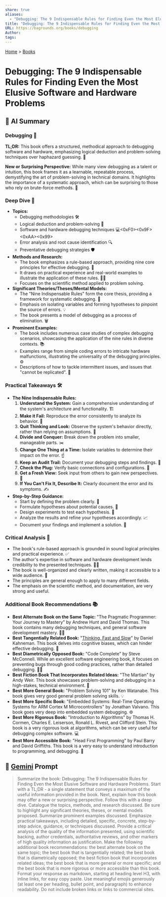 ```yaml
---
share: true
aliases:
  - "Debugging: The 9 Indispensable Rules for Finding Even the Most Elusive Software and Hardware Problems"
title: "Debugging: The 9 Indispensable Rules for Finding Even the Most Elusive Software and Hardware Problems"
URL: https://bagrounds.org/books/debugging
Author: 
tags: 
---
```

[Home](../index.md) > [Books](./index.md)  
# Debugging: The 9 Indispensable Rules for Finding Even the Most Elusive Software and Hardware Problems  
## 🤖 AI Summary  
### Debugging 🐛  
  
**TL;DR:** This book offers a structured, methodical approach to debugging software and hardware, emphasizing logical deduction and problem-solving techniques over haphazard guessing. 🧐  
  
**New or Surprising Perspective:** While many view debugging as a talent or intuition, this book frames it as a learnable, repeatable process, demystifying the art of problem-solving in technical domains. It highlights the importance of a systematic approach, which can be surprising to those who rely on brute-force methods. 🤯  
  
### Deep Dive 🌊  
  
* **Topics:**  
    * Debugging methodologies 🛠️  
    * Logical deduction and problem-solving 🧠  
    * Software and hardware debugging techniques 💻<0xF0><0x9F><0xAA><0x99>  
    * Error analysis and root cause identification 🔍  
    * Preventative debugging strategies 🛡️  
* **Methods and Research:**  
    * The book emphasizes a rule-based approach, providing nine core principles for effective debugging. 📜  
    * It draws on practical experience and real-world examples to illustrate the application of these rules. 🧑‍🏫  
    * Focuses on the scientific method applied to problem solving.  
* **Significant Theories/Theses/Mental Models:**  
    * The "Nine Indispensable Rules" form the core thesis, providing a framework for systematic debugging. 📏  
    * Emphasis on isolating variables and forming hypotheses to pinpoint the source of errors. 💡  
    * The book presents a model of debugging as a process of elimination. 🗑️  
* **Prominent Examples:**  
    * The book includes numerous case studies of complex debugging scenarios, showcasing the application of the nine rules in diverse contexts. 📚  
    * Examples range from simple coding errors to intricate hardware malfunctions, illustrating the universality of the debugging principles. ⚙️  
    * Descriptions of how to tackle intermittent issues, and issues that "cannot be replicated". 👻  
  
### Practical Takeaways 🛠️  
  
* **The Nine Indispensable Rules:**  
    1.  **Understand the System:** Gain a comprehensive understanding of the system's architecture and functionality. 🏗️  
    2.  **Make it Fail:** Reproduce the error consistently to analyze its behavior. 🔁  
    3.  **Quit Thinking and Look:** Observe the system's behavior directly, rather than relying on assumptions. 👀  
    4.  **Divide and Conquer:** Break down the problem into smaller, manageable parts. ✂️  
    5.  **Change One Thing at a Time:** Isolate variables to determine their impact on the error. ☝️  
    6.  **Keep an Audit Trail:** Document your debugging steps and findings. 📝  
    7.  **Check the Plug:** Verify basic connections and configurations. 🔌  
    8.  **Get a Fresh View:** Seek input from others to gain new perspectives. 🤝  
    9.  **If You Can't Fix It, Describe It:** Clearly document the error and its symptoms. ✍️  
* **Step-by-Step Guidance:**  
    * Start by defining the problem clearly. 🎯  
    * Formulate hypotheses about potential causes. 🤔  
    * Design experiments to test each hypothesis. 🧪  
    * Analyze the results and refine your hypotheses accordingly. 📈  
    * Document your findings and implement a solution. 📝  
  
### Critical Analysis 🧐  
  
* The book's rule-based approach is grounded in sound logical principles and practical experience. ✅  
* The author's expertise in software and hardware development lends credibility to the presented techniques. 🧑‍💻  
* The book is well-organized and clearly written, making it accessible to a wide audience. 📖  
* The principles are general enough to apply to many different fields.  
* The emphasis on the scientific method, and documentation, are very strong and useful.  
  
### Additional Book Recommendations 📚  
  
* **Best Alternate Book on the Same Topic:** "The Pragmatic Programmer: Your Journey to Mastery" by Andrew Hunt and David Thomas. This book contains many debugging techniques, and general software development mastery. 🧑‍🏫  
* **Best Tangentially Related Book:** "[Thinking, Fast and Slow](./thinking-fast-and-slow.md)" by Daniel Kahneman. This book delves into cognitive biases, which can hinder effective debugging. 🧠  
* **Best Diametrically Opposed Book:** "Code Complete" by Steve McConnell. While an excellent software engineering book, it focuses on preventing bugs through good coding practices, rather than detailed debugging. 🧑‍💻  
* **Best Fiction Book That Incorporates Related Ideas:** "The Martian" by Andy Weir. This book showcases problem-solving and debugging in a high-stakes, technical environment. 🚀  
* **Best More General Book:** "Problem Solving 101" by Ken Watanabe. This book gives very good general problem solving skills. 💡  
* **Best More Specific Book:** "Embedded Systems: Real-Time Operating Systems for ARM Cortex M Microcontrollers" by Jonathan Valvano. This book goes very deep into embedded system debugging. ⚙️  
* **Best More Rigorous Book:** "Introduction to Algorithms" by Thomas H. Cormen, Charles E. Leiserson, Ronald L. Rivest, and Clifford Stein. This book is a very rigorous look at algorithms, which can be very useful for debugging complex software. 💻  
* **Best More Accessible Book:** "Head First Programming" by Paul Barry and David Griffiths. This book is a very easy to understand introduction to programming, and debugging. 👶  
  
## 💬 [Gemini](https://gemini.google.com) Prompt  
> Summarize the book: Debugging: The 9 Indispensable Rules for Finding Even the Most Elusive Software and Hardware Problems. Start with a TL;DR - a single statement that conveys a maximum of the useful information provided in the book. Next, explain how this book may offer a new or surprising perspective. Follow this with a deep dive. Catalogue the topics, methods, and research discussed. Be sure to highlight any significant theories, theses, or mental models proposed. Summarize prominent examples discussed. Emphasize practical takeaways, including detailed, specific, concrete, step-by-step advice, guidance, or techniques discussed. Provide a critical analysis of the quality of the information presented, using scientific backing, author credentials, authoritative reviews, and other markers of high quality information as justification. Make the following additional book recommendations: the best alternate book on the same topic; the best book that is tangentially related; the best book that is diametrically opposed; the best fiction book that incorporates related ideas; the best book that is more general or more specific; and the best book that is more rigorous or more accessible than this book. Format your response as markdown, starting at heading level H3, with inline links, for easy copy paste. Use meaningful emojis generously (at least one per heading, bullet point, and paragraph) to enhance readability. Do not include broken links or links to commercial sites.